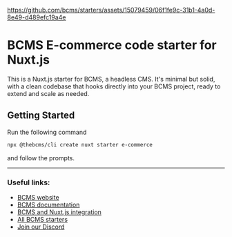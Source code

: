 https://github.com/bcms/starters/assets/15079459/06f1fe9c-31b1-4a0d-8e49-d489efc19a4e

# BCMS E-commerce code starter for Nuxt.js

This is a Nuxt.js starter for BCMS, a headless CMS. It's minimal but solid, with a clean codebase that hooks directly into your BCMS project, ready to extend and scale as needed.

## Getting Started

Run the following command

```bash
npx @thebcms/cli create nuxt starter e-commerce
```

and follow the prompts.

---

### Useful links:

-   [BCMS website](https://thebcms.com/)
-   [BCMS documentation](https://thebcms.com/docs/)
-   [BCMS and Nuxt.js integration](https://thebcms.com/docs/integrations/nuxt-js)
-   [All BCMS starters](https://thebcms.com/starters)
-   [Join our Discord](https://discord.com/invite/SYBY89ccaR)
